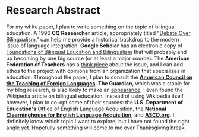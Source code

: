 
# Research Abstract

For my white paper, I plan to write something on the topic of bilingual education. A 1996 **CQ Researcher** article, appropriately titled "[Debate Over Bilingualism](http://library.cqpress.com/cqresearcher/document.php?id=cqresrre1996011900)," can help me provide a historical backdrop to the modern issue of language integration. **Google Scholar** has an electronic copy of [Foundations of Bilingual Education and Bilingualism](https://books.google.com/books?hl=en&lr=&id=HAwxBQAAQBAJ&oi=fnd&pg=PR6&dq=bilingual&ots=Tbx52N2jdL&sig=KFtW1OHI_JZrrVnIn7YmEdrtdds#v=onepage&q=bilingual&f=false) that will probably end up becoming by one big source (or at least a major source). The **American Federation of Teachers** has a [think piece](https://www.aft.org/ae/fall2015/goldenberg_wagner) about the issue, and I can add ethos to the project with opinions from an organization that specializes in education. Throughout the paper, I plan to consult the **[American Council on the Teaching of Foreign Languages](https://www.actfl.org/advocacy/what-the-research-shows). The Guardian**, which was a staple for my blog research, is also likely to make an [appearance](https://www.theguardian.com/education/2014/sep/04/what-happens-to-the-brain-language-learning). I even found the Wikipedia article on bilingual education. Instead of using Wikipedia itself, however, I plan to co-opt some of their sources: the **U.S. Department of Education's** [Office of English Language Acquisition](https://www2.ed.gov/about/offices/list/oela/index.html), the **[National Clearninghouse for English Language Acquisition](https://web.archive.org/web/20131113145910/http://www.ncela.gwu.edu/)**, and **[ASCD.org](http://www.ascd.org/publications/curriculum_handbook/413/chapters/Bilingual_Education@_Effective_Programming_for_Language-Minority_Students.aspx)**. I definitely know which topic I want to explore, but I have not found the right angle yet. Hopefully something will come to me over Thanksgiving break.
